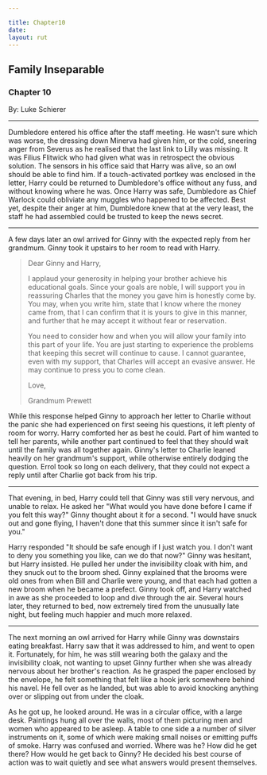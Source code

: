 ```yaml
---

title: Chapter10
date: 
layout: rut
---
```


## Family Inseparable

### Chapter 10

By: Luke Schierer

- - -

Dumbledore entered his office after the staff meeting.  He wasn't sure
which was worse, the dressing down Minerva had given him, or the cold,
sneering anger from Severus as he realised that the last link to Lilly was
missing.  It was Filius Flitwick who had given what was in retrospect the
obvious solution.  The sensors in his office said that Harry was alive,
so an owl should be able to find him.  If a touch-activated portkey was
enclosed in the letter, Harry could be returned to Dumbledore's office
without any fuss, and without knowing where he was.  Once Harry was safe,
Dumbledore as Chief Warlock could obliviate any muggles who happened
to be affected.  Best yet, despite their anger at him, Dumbledore knew
that at the very least, the staff he had assembled could be trusted to
keep the news secret.

- - - 

A few days later an owl arrived for Ginny with the expected reply
from her grandmum.  Ginny took it upstairs to her room to read with Harry.

> Dear Ginny and Harry, 
> 
> I applaud your generosity in helping your brother achieve his educational 
goals.  Since your goals are noble, I will support you in reassuring 
Charles that the money you gave him is honestly come by. You may, when you 
write him, state that I know where the money came from, that I can confirm 
that it is yours to give in this manner, and further that he may accept it 
without fear or reservation.
> 
> You need to consider how and when you will allow your family into
this part of your life. You are just starting to experience the problems
that keeping this secret will continue to cause. I cannot guarantee,
even with my support, that Charles will accept an evasive answer. He
may continue to press you to come clean.  
> 
> Love, 
> 
> Grandmum Prewett

While this response helped Ginny to approach her letter to Charlie
without the panic she had experienced on first seeing his questions, it
left plenty of room for worry.  Harry comforted her as best he could.
Part of him wanted to tell her parents, while another part continued
to feel that they should wait until the family was all together again.
Ginny's letter to Charlie leaned heavily on her grandmum's support,
while otherwise entirely dodging the question.  Errol took so long on
each delivery, that they could not expect a reply until after Charlie
got back from his trip.

- - - 

That evening, in bed, Harry could tell that Ginny was still very nervous, and
unable to relax. He asked her "What would you have done before I came if you
felt this way?" Ginny thought about it for a second. "I would have snuck out and
gone flying, I haven't done that this summer since it isn't safe for you."

Harry responded "It should be safe enough if I just watch you.  I don't want to
deny you something you like, can we do that now?" Ginny was hesitant, but Harry
insisted.  He pulled her under the invisibility cloak with him, and they snuck
out to the broom shed.  Ginny explained that the brooms were old ones from when
Bill and Charlie were young, and that each had gotten a new broom when he became
a prefect. Ginny took off, and Harry watched in awe as she proceeded to loop and
dive through the air. Several hours later, they returned to bed, now extremely
tired from the unusually late night, but feeling much happier and much more
relaxed. 

- - - 

The next morning an owl arrived for Harry while Ginny was downstairs eating
breakfast.  Harry saw that it was addressed to him, and went to open it.
Fortunately, for him, he was still wearing both the galaxy and the invisibility
cloak, not wanting to upset Ginny further when she was already nervous about her
brother's reaction.  As he grasped the paper enclosed by the envelope, he felt
something that felt like a hook jerk somewhere behind his navel.  He fell over
as he landed, but was able to avoid knocking anything over or slipping out from
under the cloak.  

As he got up, he looked around.  He was in a circular office, with a large desk.
Paintings hung all over the walls, most of them picturing men and women who
appeared to be asleep.  A table to one side a a number of silver instruments on
it, some of which were making small noises or emitting puffs of smoke.  Harry
was confused and worried.  Where was he?  How did he get there?  How would he
get back to Ginny?  He decided his best course of action was to wait quietly and
see what answers would present themselves. 

